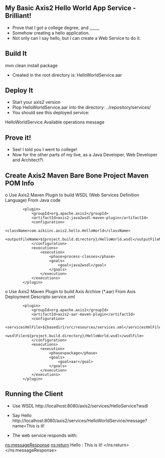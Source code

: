 My Basic Axis2 Hello World App Service - Brilliant!
--------------------------------------------------------------
- Prove that I got a college degree, and ,,,,,,,,
- Somehow creating a hello application.
- Not only can I say hello, but I can create a Web Service to do it.


Build It
-----------------------------
mvn clean install package

- Created in the root directory is: HelloWorldService.aar


Deploy It
--------------------

- Start your axis2 version
- Plop HelloWorldService.aar into the directory: ../repository/services/
- You should see this deployed service:

HelloWorldService
Available operations
    message


Prove it!
----------------------------------------
- See! I told you I went to college!
- Now for the other parts of my live, as a Java Developer, Web Developer and Architect?\


Create Axis2 Maven Bare Bone Project Maven POM Info
--------------------------------------------------------------------
o Use Axis2 Maven Plugin to build WSDL (Web Services Definition Language) From Java code

			<plugin>
				<groupId>org.apache.axis2</groupId>
				<artifactId>axis2-java2wsdl-maven-plugin</artifactId>
				<configuration>
					<className>com.aikiinc.axis2.hello.HelloWorld</className>
					<outputFileName>${project.build.directory}/HelloWorld.wsdl</outputFileName>
				</configuration>
				<executions>
					<execution>
						<phase>process-classes</phase>
						<goals>
							<goal>java2wsdl</goal>
						</goals>
					</execution>
				</executions>
			</plugin>

o Use Axis2 Maven Plugin to build Axis Archive (*.aar) From Axis Deployment Descripto service.xml

			<plugin>
				<groupId>org.apache.axis2</groupId>
				<artifactId>axis2-aar-maven-plugin</artifactId>
				<configuration>
					<servicesXmlFile>${basedir}/src/resources/services.xml</servicesXmlFile>
					<wsdlFile>${project.build.directory}/HelloWorld.wsdl</wsdlFile>
				</configuration>
				<executions>
					<execution>
						<phase>package</phase>
						<goals>
							<goal>aar</goal>
						</goals>
					</execution>
				</executions>
			</plugin>


Running the Client
-----------------------------------------
- Use WSDL
http://localhost:8080/axis2/services/HelloService?wsdl

- Say Hello
http://localhost:8080/axis2/services/HelloWorldService/message?name=This is it!

- The web service responds with:

 <ns:messageResponse>
 	<ns:return> 
   	Hello : This is it!
 	</ns:return>
 </ns:messageResponse>
 
 

